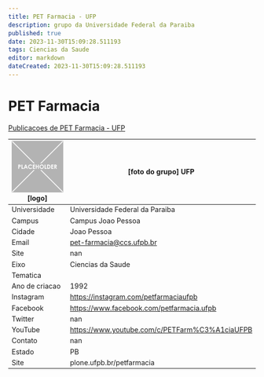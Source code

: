```yaml
---
title: PET Farmacia - UFP
description: grupo da Universidade Federal da Paraiba
published: true
date: 2023-11-30T15:09:28.511193
tags: Ciencias da Saude
editor: markdown
dateCreated: 2023-11-30T15:09:28.511193
---
```


# PET Farmacia

[Publicacoes de PET Farmacia - UFP](/atividade/163PETFarmaciaUFP/feed.md)

| ![placeholder.png](/placeholder.png) [logo] | [foto do grupo] UFP         |
| ------------------------------------------- | ------------------------------------------------- |
| Universidade                                | Universidade Federal da Paraiba      |
| Campus                                      | Campus Joao Pessoa            |
| Cidade                                      | Joao Pessoa             |
| Email                                       | pet-farmacia@ccs.ufpb.br             |
| Site                                        | nan              |
| Eixo                                        | Ciencias da Saude              |
| Tematica                                    |           |
| Ano de criacao                              | 1992        |
| Instagram                                   | https://instagram.com/petfarmaciaufpb         |
| Facebook                                    | https://www.facebook.com/petfarmacia.ufpb          |
| Twitter                                     | nan           |
| YouTube                                     | https://www.youtube.com/c/PETFarm%C3%A1ciaUFPB           |
| Contato                                     | nan         |
| Estado                                      |  PB            |
| Site                                        | plone.ufpb.br/petfarmacia |
